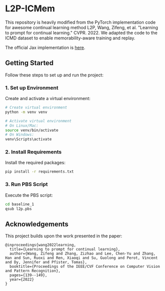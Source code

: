 # L2P-ICMem

This repository is heavily modified from the PyTorch implementation code for awesome continual learning method L2P,
Wang, Zifeng, et al. "Learning to prompt for continual learning." CVPR. 2022. We adapted the code to the ICMD dataset to enable memorability-aware training and replay.

The official Jax implementation is [here](https://github.com/google-research/l2p).

## Getting Started

Follow these steps to set up and run the project:

### 1. Set up Environment

Create and activate a virtual environment:

```bash
# Create virtual environment
python -m venv venv

# Activate virtual environment
# On Linux/Mac:
source venv/bin/activate
# On Windows:
venv\Scripts\activate
```

### 2. Install Requirements

Install the required packages:

```bash
pip install -r requirements.txt
```

### 3. Run PBS Script

Execute the PBS script:

```bash
cd baseline_1
qsub l2p.pbs
```

## Acknowledgements

This project builds upon the work presented in the paper:

```
@inproceedings{wang2022learning,
  title={Learning to prompt for continual learning},
  author={Wang, Zifeng and Zhang, Zizhao and Lee, Chen-Yu and Zhang, Han and Sun, Ruoxi and Ren, Xiaoqi and Su, Guolong and Perot, Vincent and Dy, Jennifer and Pfister, Tomas},
  booktitle={Proceedings of the IEEE/CVF Conference on Computer Vision and Pattern Recognition},
  pages={139--149},
  year={2022}
}

```
